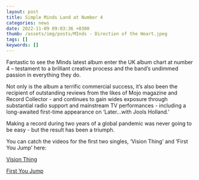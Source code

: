 ```yaml
---
layout: post
title: Simple Minds Land at Number 4
categories: news 
date: 2022-11-09 09:03:36 +0300
thumb: /assets/img/posts/MInds - Direction of the Heart.jpeg
tags: []
keywords: [] 
---
```


Fantastic to see the Minds latest album enter the UK album chart at number 4 – testament to a brilliant creative process and the band’s undimmed passion in everything they do.

Not only is the album a terrific commercial success, it’s also been the recipient of outstanding reviews from the likes of Mojo magazine and Record Collector - and continues to gain wides exposure through substantial radio support and mainstream TV performances - including a long-awaited first-time appearance on ‘Later…with Jools Holland.’

Making a record during two years of a global pandemic was never going to be easy - but the result has been a triumph. 

You can catch the videos for the first two singles, ‘Vision Thing’ and ‘First You Jump’ here:

[Vision Thing](https://www.youtube.com/watch?v=cfw4Upk1JAE)

[First You Jump](https://www.youtube.com/watch?v=fiycWJyviZQ)


